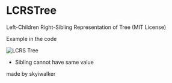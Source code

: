 # LCRSTree

Left-Children Right-Sibling Representation of Tree
(MIT License)

Example in the code

![LCRS Tree](./images/LCRSTree.png)


* Sibling cannot have same value



made by skyiwalker
